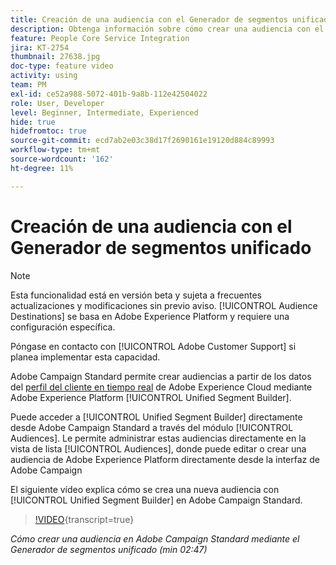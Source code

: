 ```yaml
---
title: Creación de una audiencia con el Generador de segmentos unificado
description: Obtenga información sobre cómo crear una audiencia con el Generador de segmentos unificado
feature: People Core Service Integration
jira: KT-2754
thumbnail: 27638.jpg
doc-type: feature video
activity: using
team: PM
exl-id: ce52a988-5072-401b-9a8b-112e42504022
role: User, Developer
level: Beginner, Intermediate, Experienced
hide: true
hidefromtoc: true
source-git-commit: ecd7ab2e03c38d17f2690161e19120d884c89993
workflow-type: tm+mt
source-wordcount: '162'
ht-degree: 11%

---
```


# Creación de una audiencia con el Generador de segmentos unificado

>[!NOTE]
>
>Esta funcionalidad está en versión beta y sujeta a frecuentes actualizaciones y modificaciones sin previo aviso. [!UICONTROL Audience Destinations] se basa en Adobe Experience Platform y requiere una configuración específica.
>
>Póngase en contacto con [!UICONTROL Adobe Customer Support] si planea implementar esta capacidad.

Adobe Campaign Standard permite crear audiencias a partir de los datos del [perfil del cliente en tiempo real](https://experienceleague.adobe.com/docs/platform-learn/tutorials/profiles/understanding-the-real-time-customer-profile.html?lang=es) de Adobe Experience Cloud mediante Adobe Experience Platform [!UICONTROL Unified Segment Builder].

Puede acceder a [!UICONTROL Unified Segment Builder] directamente desde Adobe Campaign Standard a través del módulo [!UICONTROL Audiences]. Le permite administrar estas audiencias directamente en la vista de lista [!UICONTROL Audiences], donde puede editar o crear una audiencia de Adobe Experience Platform directamente desde la interfaz de Adobe Campaign

El siguiente vídeo explica cómo se crea una nueva audiencia con [!UICONTROL Unified Segment Builder] en Adobe Campaign Standard.

>[!VIDEO](https://video.tv.adobe.com/v/38519?learn=on&captions=spa){transcript=true}

*Cómo crear una audiencia en Adobe Campaign Standard mediante el Generador de segmentos unificado (min 02:47)*
